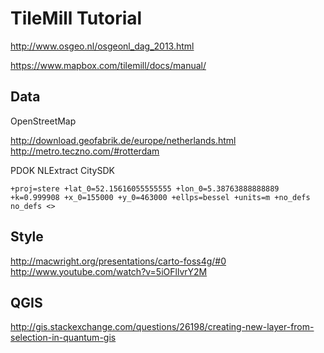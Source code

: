 # TileMill Tutorial

http://www.osgeo.nl/osgeonl_dag_2013.html

https://www.mapbox.com/tilemill/docs/manual/

## Data

OpenStreetMap

http://download.geofabrik.de/europe/netherlands.html
http://metro.teczno.com/#rotterdam

PDOK
NLExtract
CitySDK


    +proj=stere +lat_0=52.15616055555555 +lon_0=5.38763888888889 +k=0.999908 +x_0=155000 +y_0=463000 +ellps=bessel +units=m +no_defs  no_defs <>

## Style


http://macwright.org/presentations/carto-foss4g/#0
http://www.youtube.com/watch?v=5iOFllvrY2M



## QGIS
http://gis.stackexchange.com/questions/26198/creating-new-layer-from-selection-in-quantum-gis


